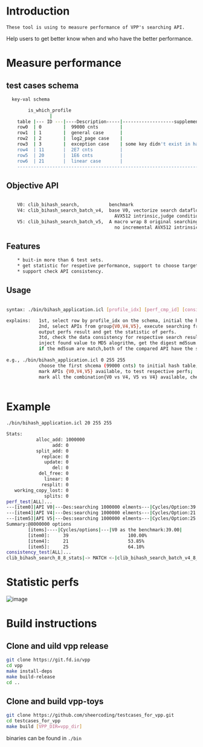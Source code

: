 
# Introduction 
    These tool is using to measure performance of VPP's searching API.
Help users to get better know when and who have the better performance.

# Measure performance

## test cases schema 

```bash
  key-val schema

        is_which_profile
                |
    table |--- ID ---|----Description-----|-------------------supplementary-------|
    row0  | 0        |  99000 cnts        |
    row1  | 1        |  general case      |
    row2  | 2        |  log2_page case    |
    row3  | 3        |  exception case    | some key didn't exist in hash table   |
    row4  | 11       |  2E7 cnts          |
    row5  | 20       |  1E6 cnts          |
    row6  | 21       |  linear case       |
    ---------------------------------------------------------------------------------

```

## Objective API 

```bash

    V0: clib_bihash_search,           benchmark
    V4: clib_bihash_search_batch_v4,  base V0, vectorize search dataflow on loading hash
                                        AVX512 intrinsic,judge condition simultaneously.
    V5: clib_bihash_search_batch_v5,  A macro wrap 8 original searching API, 
                                        no incremental AVX512 intrinsic in it.

```

## Features
```bash
    * buit-in more than 6 test sets.
    * get statistic for respetive performance, support to choose target.
    * support check API consistency.
```

## Usage 

```bash 

syntax: ./bin/bihash_application.icl [profile_idx] [perf_cmp_id] [consistency_check_msk] 

explains:   1st, select row by profile_idx on the schema, initial the hash table.
            2nd, select APIs from group{V0,V4,V5}, execute searching from previous initialized hash table,respectively,
            output perfs result and get the statistic of perfs.
            3td, check the data consistency for respective search result, here, pick up each value to subsequent,
            inject found value to MD5 alogrithm, get the digest md5sum. observe the md5sum, 
            if the md5sum are match,both of the compared API have the same outputs.
 
e.g., ./bin/bihash_application.icl 0 255 255
            choose the first shcema (99000 cnts) to initial hash table;
            mark APIs {V0,V4,V5} available, to test respective perfs;
            mark all the combination{V0 vs V4, V5 vs V4} available, check their concistency.
          
```

# Example
```bash
./bin/bihash_application.icl 20 255 255

Stats:
           alloc_add: 1000000
                 add: 0
           split_add: 0
             replace: 0
              update: 0
                 del: 0
            del_free: 0
              linear: 0
             resplit: 0
   working_copy_lost: 0
              splits: 0
perf_test[ALL]...
---[item0]|API V0|---Des:searching 1000000 elments---|Cycles/Option:39|cycles:315335072|options:8000000
---[item4]|API V4|---Des:searching 1000000 elments---|Cycles/Option:21|cycles:175360856|options:8000000
---[item5]|API V5|---Des:searching 1000000 elments---|Cycles/Option:25|cycles:200267274|options:8000000
Summary:@8000000 options
        [items]----|Cycles/options|---|V0 as the benchmark:39.00|
        [item0]:     39                      100.00%
        [item4]:     21                      53.85%
        [item5]:     25                      64.10%
consistency_test[ALL]...
clib_bihash_search_8_8_stats|-> MATCH <-|clib_bihash_search_batch_v4_8_8_stats ---[PASS]

```

# Statistic perfs

![image](https://user-images.githubusercontent.com/94589984/160145887-f103e667-c840-4424-a60b-99a4a2ad99e9.png)

# Build instructions

## Clone and uild vpp release

```bash
git clone https://git.fd.io/vpp
cd vpp
make install-deps
make build-release
cd ..

```

## Clone and build vpp-toys

``` bash
git clone https://github.com/sheercoding/testcases_for_vpp.git
cd testcases_for_vpp 
make build [VPP_DIR=vpp_dir]
```
binaries can be found in `./bin`
